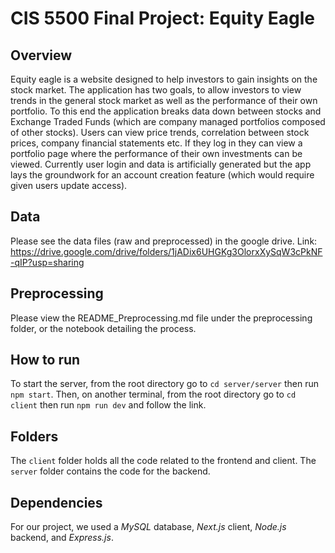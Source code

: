 # CIS 5500 Final Project: Equity Eagle

## Overview
Equity eagle is a website designed to help investors to gain insights on the stock market. The application has two goals, to allow investors to view trends in the general stock market as well as the performance of their own portfolio. To this end the application breaks data down between stocks and Exchange Traded Funds (which are company managed portfolios composed of other stocks). Users can view price trends, correlation between stock prices, company financial statements etc. If they log in they can view a portfolio page where the performance of their own investments can be viewed. Currently user login and data is artificially generated but the app lays the groundwork for an account creation feature (which would require given users update access). 

## Data
Please see the data files (raw and preprocessed) in the google drive. Link: https://drive.google.com/drive/folders/1jADix6UHGKg3OlorxXySqW3cPkNF-qIP?usp=sharing

## Preprocessing
Please view the README_Preprocessing.md file under the preprocessing folder, or the notebook detailing the process.

## How to run
To start the server, from the root directory go to `cd server/server` then run `npm start`.
Then, on another terminal, from the root directory go to `cd client` then run `npm run dev` and follow the link.

## Folders
The `client` folder holds all the code related to the frontend and client. The `server` folder contains the code for the backend.

## Dependencies
For our project, we used a _MySQL_ database, _Next.js_ client, _Node.js_ backend, and _Express.js_.
